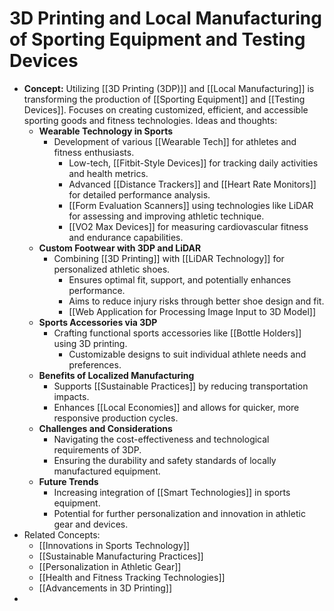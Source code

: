 # 3D Printing and Local Manufacturing of Sporting Equipment and Testing Devices
- **Concept:** Utilizing [[3D Printing (3DP)]] and [[Local Manufacturing]] is transforming the production of [[Sporting Equipment]] and [[Testing Devices]]. Focuses on creating customized, efficient, and accessible sporting goods and fitness technologies. Ideas and thoughts:
	- **Wearable Technology in Sports**
		- Development of various [[Wearable Tech]] for athletes and fitness enthusiasts.
			- Low-tech, [[Fitbit-Style Devices]] for tracking daily activities and health metrics.
			- Advanced [[Distance Trackers]] and [[Heart Rate Monitors]] for detailed performance analysis.
			- [[Form Evaluation Scanners]] using technologies like LiDAR for assessing and improving athletic technique.
			- [[VO2 Max Devices]] for measuring cardiovascular fitness and endurance capabilities.
	- **Custom Footwear with 3DP and LiDAR**
		- Combining [[3D Printing]] with [[LiDAR Technology]] for personalized athletic shoes.
			- Ensures optimal fit, support, and potentially enhances performance.
			- Aims to reduce injury risks through better shoe design and fit.
			- [[Web Application for Processing Image Input to 3D Model]]
	- **Sports Accessories via 3DP**
		- Crafting functional sports accessories like [[Bottle Holders]] using 3D printing.
			- Customizable designs to suit individual athlete needs and preferences.
	- **Benefits of Localized Manufacturing**
		- Supports [[Sustainable Practices]] by reducing transportation impacts.
		- Enhances [[Local Economies]] and allows for quicker, more responsive production cycles.
	- **Challenges and Considerations**
		- Navigating the cost-effectiveness and technological requirements of 3DP.
		- Ensuring the durability and safety standards of locally manufactured equipment.
	- **Future Trends**
		- Increasing integration of [[Smart Technologies]] in sports equipment.
		- Potential for further personalization and innovation in athletic gear and devices.
- Related Concepts:
	- [[Innovations in Sports Technology]]
	- [[Sustainable Manufacturing Practices]]
	- [[Personalization in Athletic Gear]]
	- [[Health and Fitness Tracking Technologies]]
	- [[Advancements in 3D Printing]]
-